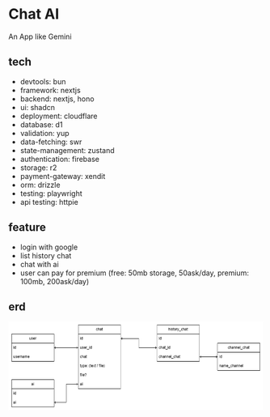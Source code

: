 # Chat AI

An App like Gemini

## tech
- devtools: bun
- framework: nextjs
- backend: nextjs, hono
- ui: shadcn
- deployment: cloudflare
- database: d1
- validation: yup
- data-fetching: swr
- state-management: zustand
- authentication: firebase
- storage: r2
- payment-gateway: xendit
- orm: drizzle
- testing: playwright
- api testing: httpie

## feature
- login with google
- list history chat
- chat with ai
- user can pay for premium (free: 50mb storage, 50ask/day, premium: 100mb, 200ask/day)

## erd
![image](./chatapp-erd.png)